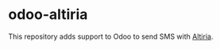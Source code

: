 # odoo-altiria

This repository adds support to Odoo to send SMS with <a href="https://www.altiria.com/">Altiria</a>.

